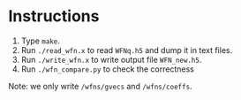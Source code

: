 # Instructions

1. Type `make`.
2. Run `./read_wfn.x` to read `WFNq.h5` and dump it in text files.
3. Run `./write_wfn.x` to write output file `WFN_new.h5`.
4. Run `./wfn_compare.py` to check the correctness

Note: we only write `/wfns/gvecs` and `/wfns/coeffs`.
